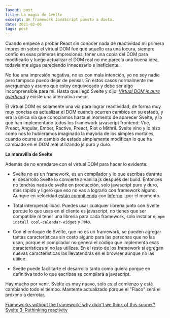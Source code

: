 ```yaml
---
layout: post
title: La magia de Svelte
excerpt: Un framework JavaScript puesto a dieta.
date: 2021-02-06
tags: post
---
```


Cuando empecé a probar React sin conocer nada de reactividad mi primera impresión sobre el virtual DOM fue que aquello era una locura, siempre confío en esas primeras impresiones, tener una copia del DOM para modificarlo y luego actualizar el DOM real no me parecía una buena idea, todavia me sigue pareciendo innecesario e ineficiente.

No fue una impresión negativa, no es con mala intención, yo no soy nadie pero tampoco puedo dejar de pensar. En estos casos normalmente me averguenzo y asumo que estoy enquivocado y debe ser algo incomprensible para mi. Hasta que llegó Svelte y dijo: [_Virtual DOM is pure overhead_](https://svelte.dev/blog/virtual-dom-is-pure-overhead) y existe una alternativa mejor.

El virtual DOM es solamente una vía para lograr reactividad, de forma muy muy concisa es actualizar el DOM cuando ocurren cambios en su estado, y era la única vía que conocíamos hasta el momento de aparecer Svelte, y la que han implementado todos los framework javascript frontend: Vue, Preact, Angular, Ember, Ractive, Preact, Riot o Mithril. Svelte vino y lo hizo como nos lo hubieramos imaginado la mayoría de los simples mortales, cuando ocurre un cambio de estado simplemente modifican lo que ha cambiado en el DOM real utilizando js puro y duro.

**La maravilla de Svelte**

Además de no enredarse con el virtual DOM para hacer lo evidente:

- Svelte no es un framework, es un compilador y lo que escribas durante el desarrollo Svelte lo convierte a vanilla js después del build. Entonces no tendrás nada de svelte en producción, solo javascript puro y duro, más rápido y ligero que eso no vas a lograrlo con framework alguno. Aunque en velocidad [están compitiendo](https://svelte.dev/blog/frameworks-without-the-framework#Introducing_Svelte) con [Inferno](https://infernojs.org/)...por el momento.

- Total interoperabilidad. Puedes usar cualquier librería junto con Svelte porque lo que usas en el cliente es javascript, no tienes que ser compatible ni tener una libreria para cada framework, solo instalar ej:`npm install cool-calendar-widget` y listo. 

- Con el enfoque de Svelte, que no es un framework, se pueden agregar tantas características sin costo alguno para las personas que no las usan, porque el compilador no genera el código que implementa esas características si no las utilizas. En el resto de los framework si agregan nuevas caracteristicas las llevatendrás en el browser aunque no las utilice.

- Svelte puede facilitarte el desarrollo tanto como quiera porque en definitiva todo lo que escribas se compilará a javascript.

Hay mucho por venir. Svelte es muy nuevo, solo es el comienzo y está cambiando todo el tiempo. Mantente actualizado porque el "Flaco" será el próximo a derrotar. 

[Frameworks without the framework: why didn't we think of this sooner?](https://svelte.dev/blog/frameworks-without-the-framework)
[Svelte 3: Rethinking reactivity](https://svelte.dev/blog/svelte-3-rethinking-reactivity)
